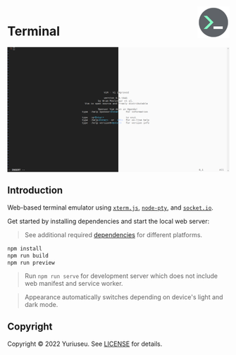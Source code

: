 <img alt="icon" align="right" width="72px" height="72px" src="src/icon.svg"/>

<h1>Terminal</h1>

<img alt="preview" align="center" src="docs/images/preview.png"/>

<h2>Introduction</h2>

<p>Web-based terminal emulator using <a href="https://github.com/xtermjs/xterm.js"><code>xterm.js</code></a>, <a href="https://github.com/microsoft/node-pty"><code>node-pty</code></a>, and <a href="https://github.com/socketio/socket.io"><code>socket.io</code></a>.<p>

Get started by installing dependencies and start the local web server:

<blockquote>See additional required <a href="https://github.com/microsoft/node-pty#dependencies">dependencies</a> for different platforms.</blockquote>

```console
npm install
npm run build
npm run preview
```

<blockquote>Run <code>npm run serve</code> for development server which does not include web manifest and service worker.</blockquote>

<blockquote>Appearance automatically switches depending on device's light and dark mode.</blockquote>

<h2>Copyright</h2>

<p>Copyright &copy; 2022 Yuriuseu. See <a href="LICENSE">LICENSE</a> for details.</p>
